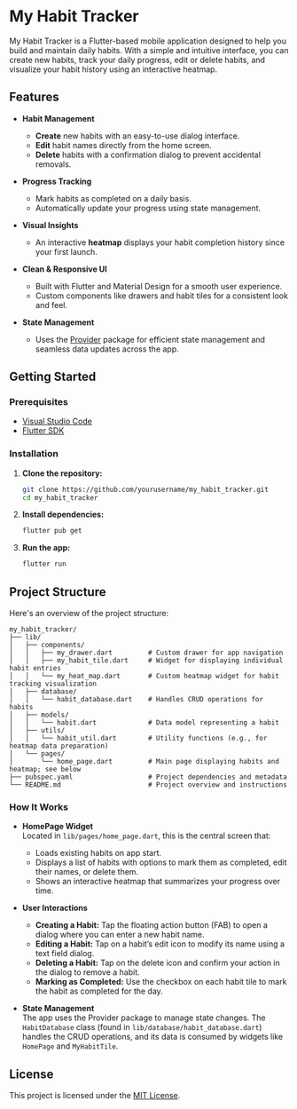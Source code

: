 
# My Habit Tracker

My Habit Tracker is a Flutter-based mobile application designed to help you build and maintain daily habits. With a simple and intuitive interface, you can create new habits, track your daily progress, edit or delete habits, and visualize your habit history using an interactive heatmap.

## Features

- **Habit Management**  
  - **Create** new habits with an easy-to-use dialog interface.
  - **Edit** habit names directly from the home screen.
  - **Delete** habits with a confirmation dialog to prevent accidental removals.
  
- **Progress Tracking**  
  - Mark habits as completed on a daily basis.
  - Automatically update your progress using state management.

- **Visual Insights**  
  - An interactive **heatmap** displays your habit completion history since your first launch.
  
- **Clean & Responsive UI**  
  - Built with Flutter and Material Design for a smooth user experience.
  - Custom components like drawers and habit tiles for a consistent look and feel.

- **State Management**  
  - Uses the [Provider](https://pub.dev/packages/provider) package for efficient state management and seamless data updates across the app.

## Getting Started

### Prerequisites

- [Visual Studio Code](https://code.visualstudio.com/)
- [Flutter SDK](https://flutter.dev/docs/get-started/install)

### Installation

1. **Clone the repository:**

   ```bash
   git clone https://github.com/yourusername/my_habit_tracker.git
   cd my_habit_tracker
   ```

2. **Install dependencies:**

   ```bash
   flutter pub get
   ```

3. **Run the app:**

   ```bash
   flutter run
   ```

## Project Structure

Here's an overview of the project structure:

```
my_habit_tracker/
├── lib/
│   ├── components/
│   │   ├── my_drawer.dart         # Custom drawer for app navigation
│   │   ├── my_habit_tile.dart     # Widget for displaying individual habit entries
│   │   └── my_heat_map.dart       # Custom heatmap widget for habit tracking visualization
│   ├── database/
│   │   └── habit_database.dart    # Handles CRUD operations for habits
│   ├── models/
│   │   └── habit.dart             # Data model representing a habit
│   ├── utils/
│   │   └── habit_util.dart        # Utility functions (e.g., for heatmap data preparation)
│   └── pages/
│       └── home_page.dart         # Main page displaying habits and heatmap; see below
├── pubspec.yaml                   # Project dependencies and metadata
└── README.md                      # Project overview and instructions
```

### How It Works

- **HomePage Widget**  
  Located in `lib/pages/home_page.dart`, this is the central screen that:
  - Loads existing habits on app start.
  - Displays a list of habits with options to mark them as completed, edit their names, or delete them.
  - Shows an interactive heatmap that summarizes your progress over time.

- **User Interactions**  
  - **Creating a Habit:** Tap the floating action button (FAB) to open a dialog where you can enter a new habit name.
  - **Editing a Habit:** Tap on a habit’s edit icon to modify its name using a text field dialog.
  - **Deleting a Habit:** Tap on the delete icon and confirm your action in the dialog to remove a habit.
  - **Marking as Completed:** Use the checkbox on each habit tile to mark the habit as completed for the day.

- **State Management**  
  The app uses the Provider package to manage state changes. The `HabitDatabase` class (found in `lib/database/habit_database.dart`) handles the CRUD operations, and its data is consumed by widgets like `HomePage` and `MyHabitTile`.

## License

This project is licensed under the [MIT License](LICENSE).